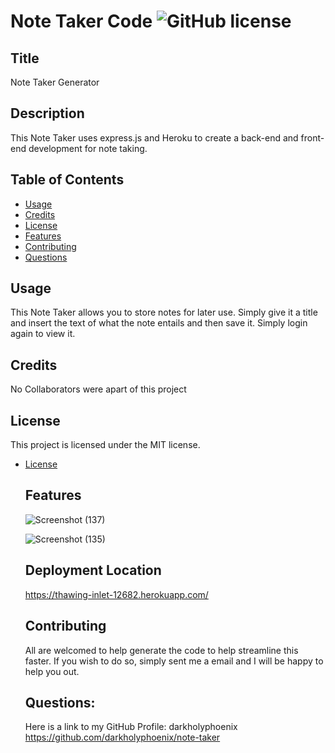 # Note Taker Code ![GitHub license](https://img.shields.io/badge/license-MIT-blue.svg)

  ## Title
  Note Taker Generator
  
  ## Description 
  This Note Taker uses express.js and Heroku to create a back-end and front-end development for note taking.

  ## Table of Contents

  * [Usage](#usage)
  * [Credits](#credits)
  * [License](#license)
  * [Features](#features)
  * [Contributing](#contributing)
  * [Questions](#questions)
  

  
  
  ## Usage 
  This Note Taker allows you to store notes for later use. Simply give it a title and insert the text of what the note entails and then save it. Simply login again to view it.
  
  ## Credits 
  No Collaborators were apart of this project

  ## License
  
  This project is licensed under the MIT license. 
* [License](#license)


  ## Features

  ![Screenshot (137)](https://user-images.githubusercontent.com/47751469/126928756-f43306aa-91d4-4226-ac97-82a1830cf4e1.png)

  ![Screenshot (135)](https://user-images.githubusercontent.com/47751469/126928784-062b894b-3a8d-49b9-b16d-d9492604c000.png)

  ## Deployment Location

  https://thawing-inlet-12682.herokuapp.com/


  ## Contributing
  All are welcomed to help generate the code to help streamline this faster. If you wish to do so, simply sent me a email and I will be happy to help you out.

 

  ## Questions:
  Here is a link to my GitHub Profile: 
    darkholyphoenix 
    https://github.com/darkholyphoenix/note-taker